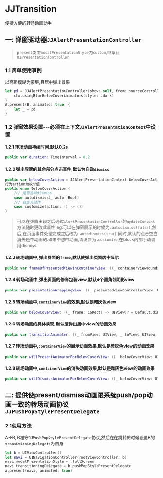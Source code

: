 JJTransition
==================
便捷方便的转场动画助手

## 一: 弹窗驱动器`JJAlertPresentationController`
> `present`类型`modalPresentationStyle`为`custom`,继承自`UIPresentationController`

### 1.1 简单使用事例
以高斯模糊为蒙层,且居中弹出效果
```swift
let pd = JJAlertPresentationController(show: self, from: sourceController) { ctx in
    ctx.usingBlurBelowCoverAnimators(style: .dark)
}
A.present(B, animated: true) {
    let _ = pd
}
```

### 1.2 弹窗效果设置---必须在上下文`JJAlertPresentationContext`中设置

#### 1.2.1 转场动画持续时间,默认0.2s
```swift
public var duration: TimeInterval = 0.2
```
#### 1.2.2 弹出界面的其余部分点击事件,默认为自动`dismiss`
```swift
public var belowCoverAction = JJAlertPresentationContext.BelowCoverAction.autodismiss(true)
行为action为枚举值
public enum BelowCoverAction {
    /// 是否自动dismiss
    case autodismiss(_ auto: Bool)
    /// 自定义动作
    case customize(action: () -> ())
}
```
> 可以在弹窗出现之后通过`AlertPresentationController`的`updateContext`方法随时更改此属性
> eg:可以在弹窗展示的时候为`.autodismiss(false)`,然后,在页面事件处理完成之后改为`.autodismiss(true)`
> 同时,默认的点击空白消失是带动画的.如果不想带动画,请设置为`.customize`,在block内部手动调用dismiss

#### 1.2.3 转场动画中,弹出页面的`frame`,默认使弹出页面居中显示
```swift
public var frameOfPresentedViewInContainerView: ((_ containerViewBounds: CGRect, _ preferredContentSize: CGSize) -> (CGRect))? = Default.centerFrameOfPresentedView
```

#### 1.2.4 转场动画中,弹出页面的修饰包装view,默认4个圆角带阴影view
```swift
public var presentationWrappingView: ((_ presentedViewControllerView: UIView, _ frameOfPresentedView: CGRect) -> UIView)? = Default.shadowAllRoundedCornerWrappingView(10)
```

#### 1.2.5 转场动画中,`containerView`的效果,默认是暗灰色view
```swift
public var belowCoverView: ((_ frame: CGRect) -> UIView)? = Default.dimmingBelowCoverView
```

#### 1.2.6 转场动画的具体实现,默认是弹出居中view的动画效果
```swift
public var transitionAnimator: ((_ fromView: UIView, _ toView: UIView, _ style: JJAlertPresentationContext.TransitionType, _ duration: TimeInterval, _ ctx: UIViewControllerContextTransitioning) -> ())? = Default.centerTransitionAnimator
```

#### 1.2.7 转场动画中,`containerView`的展示动画效果,默认是暗灰色view的动画效果
```swift
public var willPresentAnimatorForBelowCoverView: ((_ belowCoverView: UIView, _ coordinator: UIViewControllerTransitionCoordinator) -> ())? = Default.dimmingBelowCoverViewAnimator(true)
```

#### 1.2.8 转场动画中,`containerView`的消失动画效果,默认是暗灰色view的动画效果
```swift
public var willDismissAnimatorForBelowCoverView: ((_ belowCoverView: UIView, _ coordinator: UIViewControllerTransitionCoordinator) -> ())? = Default.dimmingBelowCoverViewAnimator(false)
```

## 二: 提供使present/dismiss动画跟系统push/pop动画一致的转场动画协议`JJPushPopStylePresentDelegate`

### 2.1使用方法
A->B, B准守`JJPushPopStylePresentDelegate`协议,然后在在跳转的时候设置B的`transitioningDelegate`为自身
```swift
let b = UIViewController()
let navi = UINavigationController(rootViewController: b)
navi.modalPresentationStyle = .fullScreen
navi.transitioningDelegate = b.pushPopStylePresentDelegate
a.present(navi, animated: true)
```